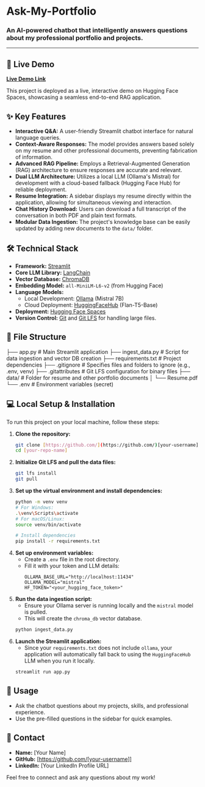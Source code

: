 # Ask-My-Portfolio

### An AI-powered chatbot that intelligently answers questions about my professional portfolio and projects.

---

## 🚀 Live Demo

**[Live Demo Link](https://huggingface.co/spaces/sidhanthL/ask-my-portfolio)**

This project is deployed as a live, interactive demo on Hugging Face Spaces, showcasing a seamless end-to-end RAG application.

## ✨ Key Features

* **Interactive Q&A:** A user-friendly Streamlit chatbot interface for natural language queries.
* **Context-Aware Responses:** The model provides answers based solely on my resume and other professional documents, preventing fabrication of information.
* **Advanced RAG Pipeline:** Employs a Retrieval-Augmented Generation (RAG) architecture to ensure responses are accurate and relevant.
* **Dual LLM Architecture:** Utilizes a local LLM (Ollama's Mistral) for development with a cloud-based fallback (Hugging Face Hub) for reliable deployment.
* **Resume Integration:** A sidebar displays my resume directly within the application, allowing for simultaneous viewing and interaction.
* **Chat History Download:** Users can download a full transcript of the conversation in both PDF and plain text formats.
* **Modular Data Ingestion:** The project's knowledge base can be easily updated by adding new documents to the `data/` folder.

## 🛠️ Technical Stack

-   **Framework:** [Streamlit](https://streamlit.io/)
-   **Core LLM Library:** [LangChain](https://www.langchain.com/)
-   **Vector Database:** [ChromaDB](https://www.trychroma.com/)
-   **Embedding Model:** `all-MiniLM-L6-v2` (from Hugging Face)
-   **Language Models:**
    -   Local Development: [Ollama](https://ollama.ai/) (Mistral 7B)
    -   Cloud Deployment: [HuggingFaceHub](https://huggingface.co/docs/hub/spaces-sdks-integrations) (Flan-T5-Base)
-   **Deployment:** [Hugging Face Spaces](https://huggingface.co/spaces)
-   **Version Control:** [Git](https://git-scm.com/) and [Git LFS](https://git-lfs.github.com/) for handling large files.

## 📂 File Structure

├── app.py                     # Main Streamlit application
├── ingest_data.py             # Script for data ingestion and vector DB creation
├── requirements.txt           # Project dependencies
├── .gitignore                 # Specifies files and folders to ignore (e.g., .env, venv)
├── .gitattributes             # Git LFS configuration for binary files
├── data/                      # Folder for resume and other portfolio documents
│   └── Resume.pdf
└── .env                       # Environment variables (secret)

## 💻 Local Setup & Installation

To run this project on your local machine, follow these steps:

1.  **Clone the repository:**
    ```bash
    git clone [https://github.com/](https://github.com/)[your-username]/[your-repo-name].git
    cd [your-repo-name]
    ```
2.  **Initialize Git LFS and pull the data files:**
    ```bash
    git lfs install
    git pull
    ```
3.  **Set up the virtual environment and install dependencies:**
    ```bash
    python -m venv venv
    # For Windows:
    .\venv\Scripts\activate
    # For macOS/Linux:
    source venv/bin/activate

    # Install dependencies
    pip install -r requirements.txt
    ```
4.  **Set up environment variables:**
    -   Create a `.env` file in the root directory.
    -   Fill it with your token and LLM details:
        ```
        OLLAMA_BASE_URL="http://localhost:11434"
        OLLAMA_MODEL="mistral"
        HF_TOKEN="<your_hugging_face_token>"
        ```
5.  **Run the data ingestion script:**
    -   Ensure your Ollama server is running locally and the `mistral` model is pulled.
    -   This will create the `chroma_db` vector database.
    ```bash
    python ingest_data.py
    ```
6.  **Launch the Streamlit application:**
    -   Since your `requirements.txt` does not include `ollama`, your application will automatically fall back to using the `HuggingFaceHub` LLM when you run it locally.
    ```bash
    streamlit run app.py
    ```

## 📄 Usage

-   Ask the chatbot questions about my projects, skills, and professional experience.
-   Use the pre-filled questions in the sidebar for quick examples.

## 🤝 Contact

-   **Name:** [Your Name]
-   **GitHub:** [https://github.com/[your-username]]
-   **LinkedIn:** [Your LinkedIn Profile URL]

Feel free to connect and ask any questions about my work!